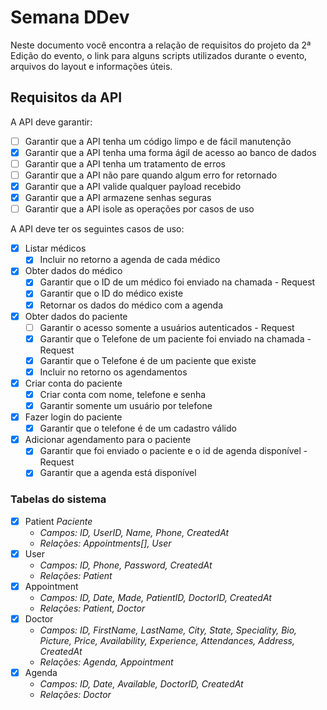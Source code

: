 # Semana DDev

Neste documento você encontra a relação de requisitos do projeto da 2ª Edição do evento, o link para alguns scripts utilizados durante o evento, arquivos do layout e informações úteis.

## Requisitos da API

A API deve garantir:

- [ ] Garantir que a API tenha um código limpo e de fácil manutenção
- [x] Garantir que a API tenha uma forma ágil de acesso ao banco de dados
- [ ] Garantir que a API tenha um tratamento de erros
- [ ] Garantir que a API não pare quando algum erro for retornado
- [x] Garantir que a API valide qualquer payload recebido
- [x] Garantir que a API armazene senhas seguras
- [ ] Garantir que a API isole as operações por casos de uso

A API deve ter os seguintes casos de uso:

- [x] Listar médicos
  - [x] Incluir no retorno a agenda de cada médico
- [x] Obter dados do médico
  - [x] Garantir que o ID de um médico foi enviado na chamada - Request
  - [x] Garantir que o ID do médico existe
  - [x] Retornar os dados do médico com a agenda
- [x] Obter dados do paciente
  - [ ] Garantir o acesso somente a usuários autenticados - Request
  - [x] Garantir que o Telefone de um paciente foi enviado na chamada - Request
  - [x] Garantir que o Telefone é de um paciente que existe
  - [x] Incluir no retorno os agendamentos
- [x] Criar conta do paciente
  - [x] Criar conta com nome, telefone e senha
  - [x] Garantir somente um usuário por telefone
- [x] Fazer login do paciente
  - [x] Garantir que o telefone é de um cadastro válido
- [x] Adicionar agendamento para o paciente
  - [x] Garantir que foi enviado o paciente e o id de agenda disponível - Request
  - [x] Garantir que a agenda está disponível

### Tabelas do sistema

- [x] Patient _Paciente_
  - _Campos: ID, UserID, Name, Phone, CreatedAt_
  - _Relações: Appointments[], User_
- [x] User
  - _Campos: ID, Phone, Password, CreatedAt_
  - _Relações: Patient_
- [x] Appointment
  - _Campos: ID, Date, Made, PatientID, DoctorID, CreatedAt_
  - _Relações: Patient, Doctor_
- [x] Doctor
  - _Campos: ID, FirstName, LastName, City, State, Speciality, Bio, Picture, Price, Availability, Experience, Attendances, Address, CreatedAt_
  - _Relações: Agenda, Appointment_
- [x] Agenda
  - _Campos: ID, Date, Available, DoctorID, CreatedAt_
  - _Relações: Doctor_
